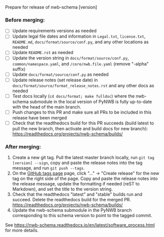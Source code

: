 Prepare for release of nwb-schema [version]

### Before merging:
- [ ] Update requirements versions as needed
- [ ] Update legal file dates and information in `Legal.txt`, `license.txt`, `README.md`, `docs/format/source/conf.py`,
  and any other locations as needed
- [ ] Update `README.rst` as needed
- [ ] Update the version string in `docs/format/source/conf.py`, `common/namespace.yaml`, and `/core/nwb.file.yaml`
  (remove "-alpha" suffix)
- [ ] Update `docs/format/source/conf.py` as needed
- [ ] Update release notes (set release date) in `docs/format/source/format_release_notes.rst` and any other docs as
  needed
- [ ] Test docs locally (`cd docs/format; make fulldoc`) where the nwb-schema submodule in the local version of PyNWB
  is fully up-to-date with the head of the main branch.
- [ ] Push changes to this PR and make sure all PRs to be included in this release have been merged
- [ ] Check that the readthedocs build for this PR succeeds (build latest to pull the new branch, then activate and
  build docs for new branch): https://readthedocs.org/projects/nwb-schema/builds/

### After merging:
1. Create a new git tag. Pull the latest master branch locally, run `git tag [version] --sign`, copy and paste the
   release notes into the tag message, and run `git push --tags`.
2. On the [GitHub tags page](https://github.com/NeurodataWithoutBorders/nwb-schema/tags) page,
   click "..." -> "Create release" for the new tag on the right side of the page.
   Copy and paste the release notes into the release message, update the formatting if needed (reST to Markdown),
   and set the title to the version string.
3. Check that the readthedocs "latest" and "stable" builds run and succeed. Delete the readthedocs build for the
   merged PR. https://readthedocs.org/projects/nwb-schema/builds/
4. Update the nwb-schema submodule in the PyNWB branch corresponding to this schema version to point to the tagged
   commit.

See https://nwb-schema.readthedocs.io/en/latest/software_process.html for more details.

